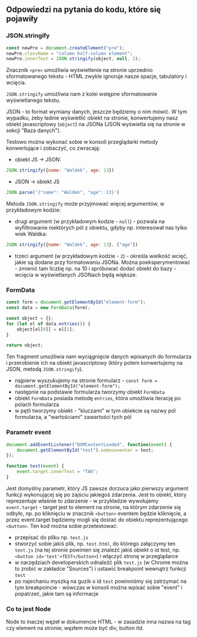 ## Odpowiedzi na pytania do kodu, które się pojawiły

### JSON.stringify

```js
const newPre = document.createElement("pre");
newPre.className = "column half-column element";
newPre.innerText = JSON.stringify(object, null, 2);
```

Znacznik `<pre>` umożliwia wyświetlenie na stronie uprzednio sformatowanego tekstu - 
HTML zwykle ignoruje nasze spacje, tabulatory i wcięcia.

`JSON.stringify` umożliwia nam z kolei wstępne sformatowanie wyświetlanego tekstu.

JSON - to format wymiany danych, jeszcze będziemy o nim mówić.
W tym wypadku, żeby ładnie wyświetlić obiekt na stronie, konwertujemy 
nasz obiekt javascriptowy (`object`) na JSONa (JSON wyświetla się na stronie w sekcji "Baza danych").

Testowo można wykonać sobie w konsoli przeglądarki metody konwertujące i zobaczyć, co zwracają:

- obiekt JS -> JSON:
```js
JSON.stringify({name: "Waldek", age: 13})
```

- JSON -> obiekt JS
```js
JSON.parse('{"name": "Waldek", "age": 13}')
```

Metoda `JSON.stringify` może przyjmować więcej argumentów, w przykładowym kodzie:

- drugi argument (w przykładowym kodzie - `null`) - pozwala na wyfiltrowanie niektórych pól z obiektu, gdyby np. interesował nas tylko wiek Waldka:
```js
JSON.stringify({name: "Waldek", age: 13}, ["age"])
``` 

- trzeci argument (w przykładowym kodzie - `2`) - określa wielkość wcięć, jakie są dodane przy formatowaniu JSONa.
Można poeksperymentować - zmienić tam liczbę np. na 10 i spróbować dodać obiekt do bazy - wcięcia w wyświetlanych
JSONach będą większe. 


### FormData

```js
const form = document.getElementById("element-form");
const data = new FormData(form);

const object = {};
for (let el of data.entries()) {
    object[el[0]] = el[1];
}

return object;
```

Ten fragment umożliwia nam wyciągnięcie danych wpisanych do formularza i przerobienie ich na obiekt javascriptowy
(który potem konwertujemy na JSON, metodą `JSON.stringify`).

- najpierw wyszukujemy na stronie formularz - `const form = document.getElementById("element-form");`
- następnie na podstawie formularza tworzymy obiekt `FormData`
- obiekt `FormData` posiada metodę `entries`, która umożliwia iterację po polach formularza
- w pętli tworzymy obiekt - "kluczami" w tym obiekcie są nazwy pól formularza, a "wartościami" zawartości tych pól


### Parametr event

```js
document.addEventListener("DOMContentLoaded", function(event) {
    document.getElementById("test").onmouseenter = test;
});

function test(event) {
    event.target.innerText = "TAK";
}
```

Jest domyślny parametr, który JS zawsze dorzuca jako pierwszy argument funkcji 
wykonującej się po zajściu jakiegoś zdarzenia. 
Jest to obiekt, który reprezentuje właśnie to zdarzenie - 
w przykładzie wywołujemy `event.target` - target jest to element na stronie, 
na którym zdarzenie się odbyło, np. po kliknięciu w znacznik `<button>`
eventem będzie kliknięcie, a przez event.target będziemy mogli się dostać 
do obiektu reprezentującego `<button>`. Ten kod można sobie przetestować:

- przepisać do pliku np. `test.js`
- stworzyć sobie jakiś plik, np. `test.html`, do którego załączymy ten `test.js` 
(na tej stronie powinien się znaleźć jakiś obiekt o id test, np. `<button id='test'>TEST</button>`) i włączyć stronę w przeglądarce
- w narzędziach developerskich odnaleźć plik `test.js` (w Chrome można to zrobić w zakładce "Sources") i ustawić breakpoint wewnątrz funkcji `test`
- po najechaniu myszką na guzik o id `test` powinniśmy się zatrzymać na tym breakpoincie - wówczas w konsoli można wpisać sobie "event" i popatrzeć, jakie tam są informacje
	 
### Co to jest Node

Node to inaczej węzeł w dokumencie HTML - w zasadzie inna nazwa na tag czy element na stronie; węzłem może być div, button itd.